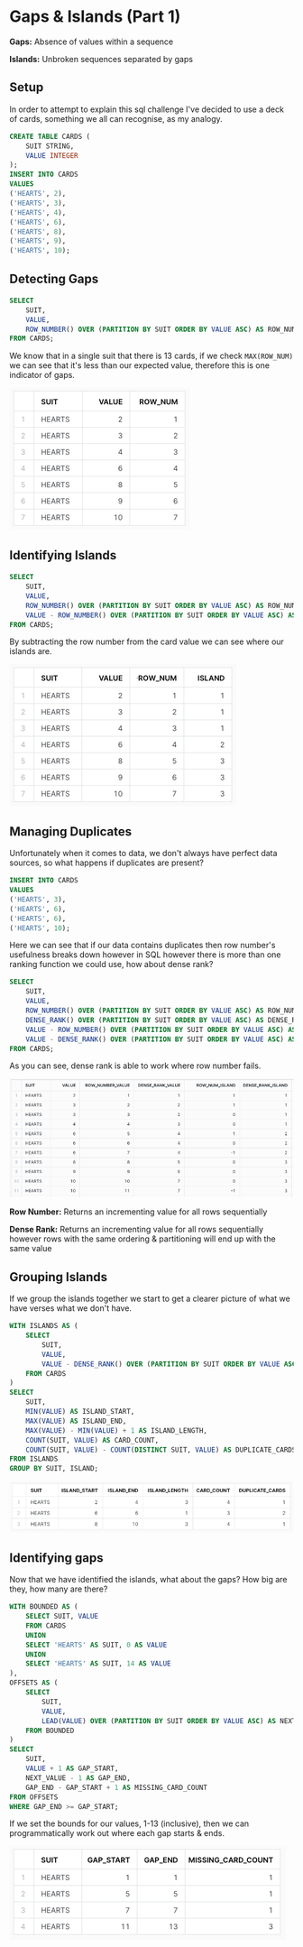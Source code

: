 # **Gaps & Islands (Part 1)**

**Gaps:** Absence of values within a sequence

**Islands:** Unbroken sequences separated by gaps

## Setup
In order to attempt to explain this sql challenge I've decided to use a deck of cards, something
we all can recognise, as my analogy.
~~~ sql
CREATE TABLE CARDS (
    SUIT STRING,
    VALUE INTEGER
);
INSERT INTO CARDS
VALUES
('HEARTS', 2),
('HEARTS', 3),
('HEARTS', 4),
('HEARTS', 6),
('HEARTS', 8),
('HEARTS', 9),
('HEARTS', 10);
~~~

## Detecting Gaps
~~~ sql
SELECT
    SUIT,
    VALUE,
    ROW_NUMBER() OVER (PARTITION BY SUIT ORDER BY VALUE ASC) AS ROW_NUM
FROM CARDS;
~~~

We know that in a single suit that there is 13 cards, if we check `MAX(ROW_NUM)` 
we can see that it's less than our expected value, therefore this is one indicator of gaps.

![detecting_gaps.png](detecting_gaps.png)

## Identifying Islands
~~~ sql
SELECT
    SUIT,
    VALUE,
    ROW_NUMBER() OVER (PARTITION BY SUIT ORDER BY VALUE ASC) AS ROW_NUM,
    VALUE - ROW_NUMBER() OVER (PARTITION BY SUIT ORDER BY VALUE ASC) AS ISLAND
FROM CARDS;
~~~

By subtracting the row number from the card value we can see where our islands are.

![identifying_islands.png](identifying_islands.png)

## Managing Duplicates
Unfortunately when it comes to data, we don't always have perfect data sources, 
so what happens if duplicates are present?
~~~ sql
INSERT INTO CARDS
VALUES
('HEARTS', 3),
('HEARTS', 6),
('HEARTS', 6),
('HEARTS', 10);
~~~

Here we can see that if our data contains duplicates then row number's usefulness breaks down however in SQL
however there is more than one ranking function we could use, how about dense rank?
~~~ sql
SELECT
    SUIT,
    VALUE,
    ROW_NUMBER() OVER (PARTITION BY SUIT ORDER BY VALUE ASC) AS ROW_NUMBER_VALUE,
    DENSE_RANK() OVER (PARTITION BY SUIT ORDER BY VALUE ASC) AS DENSE_RANK_VALUE,
    VALUE - ROW_NUMBER() OVER (PARTITION BY SUIT ORDER BY VALUE ASC) AS ROW_NUM_ISLAND,
    VALUE - DENSE_RANK() OVER (PARTITION BY SUIT ORDER BY VALUE ASC) AS DENSE_RANK_ISLAND
FROM CARDS;
~~~
As you can see, dense rank is able to work where row number fails.

![managing_duplicates.png](managing_duplicates.png)

**Row Number:** Returns an incrementing value for all rows sequentially

**Dense Rank:** Returns an incrementing value for all rows sequentially
however rows with the same ordering & partitioning will end up with the same value

## Grouping Islands
If we group the islands together we start to get a clearer picture of what we have verses what we don't have.
~~~ sql
WITH ISLANDS AS (
    SELECT
        SUIT,
        VALUE,
        VALUE - DENSE_RANK() OVER (PARTITION BY SUIT ORDER BY VALUE ASC) AS ISLAND
    FROM CARDS
)
SELECT
    SUIT,
    MIN(VALUE) AS ISLAND_START,
    MAX(VALUE) AS ISLAND_END,
    MAX(VALUE) - MIN(VALUE) + 1 AS ISLAND_LENGTH,
    COUNT(SUIT, VALUE) AS CARD_COUNT,
    COUNT(SUIT, VALUE) - COUNT(DISTINCT SUIT, VALUE) AS DUPLICATE_CARDS
FROM ISLANDS
GROUP BY SUIT, ISLAND;
~~~

![grouping_islands.png](grouping_islands.png)

## Identifying gaps
Now that we have identified the islands, what about the gaps? How big are they, how many are there?
~~~ sql
WITH BOUNDED AS (
    SELECT SUIT, VALUE
    FROM CARDS
    UNION
    SELECT 'HEARTS' AS SUIT, 0 AS VALUE
    UNION
    SELECT 'HEARTS' AS SUIT, 14 AS VALUE
),
OFFSETS AS (
    SELECT
        SUIT,
        VALUE,
        LEAD(VALUE) OVER (PARTITION BY SUIT ORDER BY VALUE ASC) AS NEXT_VALUE
    FROM BOUNDED
)
SELECT
    SUIT,
    VALUE + 1 AS GAP_START,
    NEXT_VALUE - 1 AS GAP_END,
    GAP_END - GAP_START + 1 AS MISSING_CARD_COUNT
FROM OFFSETS
WHERE GAP_END >= GAP_START;
~~~

If we set the bounds for our values, 1-13 (inclusive), then we can programmatically work out 
where each gap starts & ends.

![identifying_gaps.png](identifying_gaps.png)
